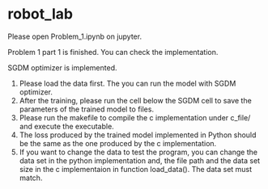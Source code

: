 # robot_lab
Please open Problem_1.ipynb on jupyter.

Problem 1 part 1 is finished. You can check the implementation.

SGDM optimizer is implemented.
1. Please load the data first. The you can run the model with SGDM optimizer.
2. After the training, please run the cell below the SGDM cell to save the parameters of the trained model to files.
3. Please run the makefile to compile the c implementation under c_file/ and execute the executable.
4. The loss produced by the trained model implemented in Python should be the same as the one produced by the c implementation.
5. If you want to change the data to test the program, you can change the data set in the python implementation and, the file path and the data set size in the c implementaion in function load_data(). The data set must match.

